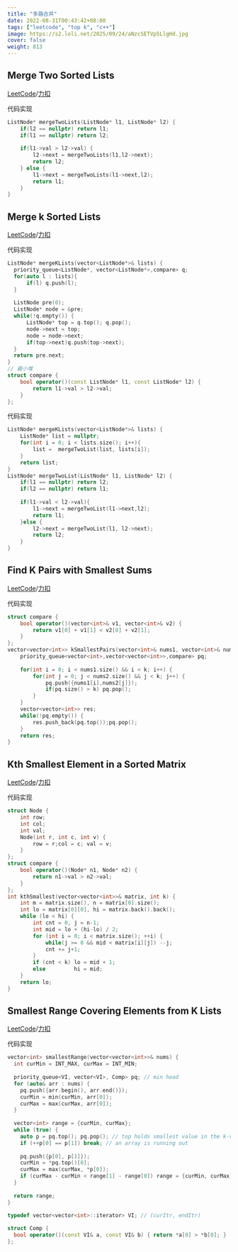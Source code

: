 ```yaml
---
title: "多路合并"
date: 2022-08-31T00:43:42+08:00
tags: ["leetcode", "top k", "c++"]
image: https://s2.loli.net/2025/09/24/aNzcSETVp5LlgHd.jpg
cover: false
weight: 813
---
```


## Merge Two Sorted Lists
[LeetCode](https://leetcode.com/problems/merge-two-sorted-lists)/[力扣](https://leetcode-cn.com/problems/merge-two-sorted-lists)

代码实现

```cpp
ListNode* mergeTwoLists(ListNode* l1, ListNode* l2) {
    if(l2 == nullptr) return l1;
    if(l1 == nullptr) return l2;
    
    if(l1->val > l2->val) {
        l2->next = mergeTwoLists(l1,l2->next);
        return l2;
    } else {
        l1->next = mergeTwoLists(l1->next,l2);
        return l1;
    }
}
```

## Merge k Sorted Lists
[LeetCode](https://leetcode.com/problems/merge-k-sorted-lists)/[力扣](https://leetcode-cn.com/problems/merge-k-sorted-lists)


代码实现

```cpp
ListNode* mergeKLists(vector<ListNode*>& lists) {
  priority_queue<ListNode*, vector<ListNode*>,compare> q;
  for(auto l : lists){
      if(l) q.push(l);
  }
  
  ListNode pre(0);
  ListNode* node = &pre;
  while(!q.empty()) {
      ListNode* top = q.top(); q.pop();
      node->next = top;
      node = node->next;
      if(top->next)q.push(top->next);
  }
  return pre.next;
}
// 最小堆
struct compare {
    bool operator()(const ListNode* l1, const ListNode* l2) {
        return l1->val > l2->val;
    }
};
```

代码实现

```cpp
ListNode* mergeKLists(vector<ListNode*>& lists) {
    ListNode* list = nullptr;
    for(int i = 0; i < lists.size(); i++){
        list =  mergeTwoList(list, lists[i]);
    }
    return list;
}
ListNode* mergeTwoList(ListNode* l1, ListNode* l2) {
    if(l1 == nullptr) return l2;
    if(l2 == nullptr) return l1;
    
    if(l1->val < l2->val){
        l1->next = mergeTwoList(l1->next,l2);
        return l1;
    }else {
        l2->next = mergeTwoList(l1, l2->next);
        return l2;
    }
}
```

## Find K Pairs with Smallest Sums
[LeetCode](https://leetcode.com/problems/find-k-pairs-with-smallest-sums)/[力扣](https://leetcode-cn.com/problems/find-k-pairs-with-smallest-sums)

代码实现

```cpp
struct compare {
    bool operator()(vector<int>& v1, vector<int>& v2) {
        return v1[0] + v1[1] < v2[0] + v2[1];
    }  
};
vector<vector<int>> kSmallestPairs(vector<int>& nums1, vector<int>& nums2, int k) {
    priority_queue<vector<int>,vector<vector<int>>,compare> pq;
    
    for(int i = 0; i < nums1.size() && i < k; i++) {
        for(int j = 0; j < nums2.size() && j < k; j++) {
            pq.push({nums1[i],nums2[j]});
            if(pq.size() > k) pq.pop();
        }
    }
    vector<vector<int>> res;
    while(!pq.empty()) {
        res.push_back(pq.top());pq.pop();
    }
    return res;
}
```

## Kth Smallest Element in a Sorted Matrix
[LeetCode](https://leetcode.com/problems/kth-smallest-element-in-a-sorted-matrix)/[力扣](https://leetcode-cn.com/problems/kth-smallest-element-in-a-sorted-matrix)

代码实现

```cpp
struct Node {
    int row;
    int col;
    int val;
    Node(int r, int c, int v) {
        row = r;col = c; val = v;
    }
};
struct compare {
    bool operator()(Node* n1, Node* n2) {
        return n1->val > n2->val;
    }  
};
int kthSmallest(vector<vector<int>>& matrix, int k) {
    int m = matrix.size(), n = matrix[0].size();
    int lo = matrix[0][0], hi = matrix.back().back();
    while (lo < hi) {
        int cnt = 0, j = n-1;
        int mid = lo + (hi-lo) / 2;
        for (int i = 0; i < matrix.size(); ++i) {
            while(j >= 0 && mid < matrix[i][j]) --j;
            cnt += j+1;
        }
        if (cnt < k) lo = mid + 1;
        else         hi = mid;
    }
    return lo;
}  
```

## Smallest Range Covering Elements from K Lists
[LeetCode](https://leetcode.com/problems/smallest-range-covering-elements-from-k-lists)/[力扣](https://leetcode-cn.com/problems/smallest-range-covering-elements-from-k-lists)


代码实现

```cpp
vector<int> smallestRange(vector<vector<int>>& nums) {
  int curMin = INT_MAX, curMax = INT_MIN;
  
  priority_queue<VI, vector<VI>, Comp> pq; // min head
  for (auto& arr : nums) {
    pq.push({arr.begin(), arr.end()});
    curMin = min(curMin, arr[0]);
    curMax = max(curMax, arr[0]);
  }
  
  vector<int> range = {curMin, curMax};
  while (true) {
    auto p = pq.top(); pq.pop(); // top holds smallest value in the k-value collection, and try to replace it with next larger one
    if (++p[0] == p[1]) break; // an array is running out
    
    pq.push({p[0], p[1]});
    curMin = *pq.top()[0];
    curMax = max(curMax, *p[0]);
    if (curMax - curMin < range[1] - range[0]) range = {curMin, curMax};
  }
  
  return range;
}
  
typedef vector<vector<int>::iterator> VI; // (curItr, endItr)

struct Comp { 
  bool operator()(const VI& a, const VI& b) { return *a[0] > *b[0]; }
};
```